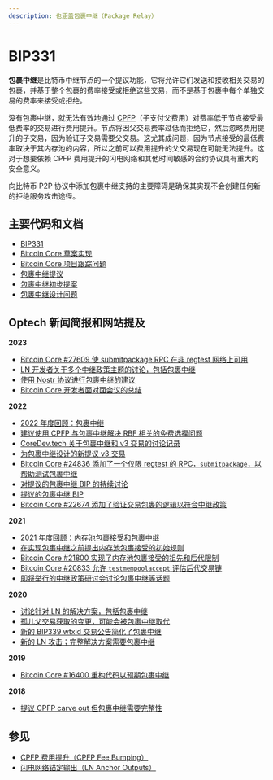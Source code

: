 ```yaml
---
description: 也涵盖包裹中继（Package Relay）
---
```


# BIP331

**包裹中继**是比特币中继节点的一个提议功能，它将允许它们发送和接收相关交易的包裹，并基于整个包裹的费率接受或拒绝这些交易，而不是基于包裹中每个单独交易的费率来接受或拒绝。

没有包裹中继，就无法有效地通过 [CPFP](https://bitcoinops.org/en/topics/cpfp/)（子支付父费用）对费率低于节点接受最低费率的交易进行费用提升。节点将因父交易费率过低而拒绝它，然后忽略费用提升的子交易，因为验证子交易需要父交易。这尤其成问题，因为节点接受的最低费率取决于其内存池的内容，所以之前可以费用提升的父交易现在可能无法提升。这对于想要依赖 CPFP 费用提升的闪电网络和其他时间敏感的合约协议具有重大的安全意义。

向比特币 P2P 协议中添加包裹中继支持的主要障碍是确保其实现不会创建任何新的拒绝服务攻击途径。

## 主要代码和文档

* [BIP331](https://github.com/bitcoin/bips/pull/1382)
* [Bitcoin Core 草案实现](https://github.com/bitcoin/bitcoin/pull/27742)
* [Bitcoin Core 项目跟踪问题](https://github.com/bitcoin/bitcoin/issues/27463)
* [包裹中继提议](https://lists.linuxfoundation.org/pipermail/bitcoin-dev/2022-May/020493.html)
* [包裹中继初步提案](https://gist.github.com/sdaftuar/8756699bfcad4d3806ba9f3396d4e66a)
* [包裹中继设计问题](https://github.com/bitcoin/bitcoin/issues/14895)

## Optech 新闻简报和网站提及

**2023**

* [Bitcoin Core #27609 使 submitpackage RPC 在非 regtest 网络上可用](https://bitcoinops.org/en/newsletters/2023/10/11/#bitcoin-core-28331)
* [LN 开发者关于多个中继政策主题的讨论，包括包裹中继](https://bitcoinops.org/en/newsletters/2023/07/26/#reliable-transaction-confirmation)
* [使用 Nostr 协议进行包裹中继的建议](https://bitcoinops.org/en/newsletters/2023/05/31/#transaction-relay-over-nostr)
* [Bitcoin Core 开发者面对面会议的总结](https://bitcoinops.org/en/newsletters/2023/05/17/#summaries-of-bitcoin-core-developers-in-person-meeting)

**2022**

* [2022 年度回顾：包裹中继](https://bitcoinops.org/en/newsletters/2022/12/21/#package-relay)
* [建议使用 CPFP 与包裹中继解决 RBF 相关的免费选择问题](https://bitcoinops.org/en/newsletters/2022/10/26/#free-option-problem)
* [CoreDev.tech 关于包裹中继和 v3 交易的讨论记录](https://bitcoinops.org/en/newsletters/2022/10/26/#package-and-v3-transaction-relay)
* [为包裹中继设计的新提议 v3 交易](https://bitcoinops.org/en/newsletters/2022/10/05/#proposed-new-transaction-relay-policies-designed-for-ln-penalty)
* [Bitcoin Core #24836 添加了一个仅限 regtest 的 RPC，`submitpackage`，以帮助测试包裹中继](https://bitcoinops.org/en/newsletters/2022/07/06/#bitcoin-core-24836)
* [对提议的包裹中继 BIP 的持续讨论](https://bitcoinops.org/en/newsletters/2022/06/15/#continued-package-relay-bip-discussion)
* [提议的包裹中继 BIP](https://bitcoinops.org/en/newsletters/2022/05/25/#package-relay-proposal)
* [Bitcoin Core #22674 添加了验证交易包裹的逻辑以符合中继政策](https://bitcoinops.org/en/newsletters/2022/01/05/#bitcoin-core-22674)

**2021**

* [2021 年度回顾：内存池包裹接受和包裹中继](https://bitcoinops.org/en/newsletters/2021/12/22/#mpa)
* [在实现包裹中继之前提出内存池包裹接受的初始规则](https://bitcoinops.org/en/newsletters/2021/09/22/#package-mempool-acceptance-and-package-rbf)
* [Bitcoin Core #21800 实现了内存池包裹接受的祖先和后代限制](https://bitcoinops.org/en/newsletters/2021/08/18/#bitcoin-core-21800)
* [Bitcoin Core #20833 允许 `testmempoolaccept` 评估后代交易链](https://bitcoinops.org/en/newsletters/2021/06/02/#bitcoin-core-20833)
* [即将举行的中继政策研讨会讨论包裹中继等话题](https://bitcoinops.org/en/newsletters/2021/04/28/#call-for-topics-in-layer-crossing-workshop)

**2020**

* [讨论针对 LN 的解决方案，包括包裹中继](https://bitcoinops.org/en/newsletters/2020/08/05/#chicago-meetup-discussion)
* [孤儿父交易获取的变更，可能会被包裹中继取代](https://bitcoinops.org/en/newsletters/2020/08/05/#bitcoin-core-19569)
* [新的 BIP339 wtxid 交易公告简化了包裹中继](https://bitcoinops.org/en/newsletters/2020/07/01/#bips-933)
* [新的 LN 攻击；完整解决方案需要包裹中继](https://bitcoinops.org/en/newsletters/2020/04/29/#fn:package-relay)

**2019**

* [Bitcoin Core #16400 重构代码以预期包裹中继](https://bitcoinops.org/en/newsletters/2019/09/25/#bitcoin-core-16400)

**2018**

* [提议 CPFP carve out 但包裹中继需要完整性](https://bitcoinops.org/en/newsletters/2018/12/04/#cpfp-carve-out)

## 参见

* [CPFP 费用提升（CPFP Fee Bumping）](https://bitcoinops.org/en/topics/cpfp/)
* [闪电网络锚定输出（LN Anchor Outputs）](https://bitcoinops.org/en/topics/anchor-outputs/)

